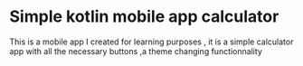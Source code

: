 # Simple kotlin mobile app calculator
<p>This is a mobile app I created for learning purposes , it is a simple calculator app with all the necessary buttons ,a theme changing functionnality </p>
